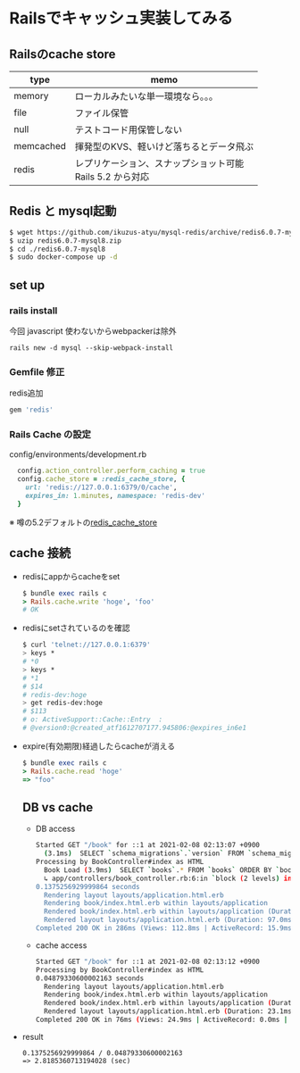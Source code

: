 
# Railsでキャッシュ実装してみる

## Railsのcache store

| type | memo |
|---|----|
| memory | ローカルみたいな単一環境なら。。。 |
| file | ファイル保管 |
| null | テストコード用保管しない |
| memcached | 揮発型のKVS、軽いけど落ちるとデータ飛ぶ |
| redis | レプリケーション、スナップショット可能<br>Rails 5.2 から対応 |

## Redis と mysql起動

```bash
$ wget https://github.com/ikuzus-atyu/mysql-redis/archive/redis6.0.7-mysql8.zip
$ uzip redis6.0.7-mysql8.zip
$ cd ./redis6.0.7-mysql8
$ sudo docker-compose up -d
```

## set up

### rails install
今回 javascript 使わないからwebpackerは除外
```
rails new -d mysql --skip-webpack-install
```

### Gemfile 修正
redis追加

```ruby
gem 'redis'
```

### Rails Cache の設定

config/environments/development.rb

```ruby
  config.action_controller.perform_caching = true
  config.cache_store = :redis_cache_store, {
    url: 'redis://127.0.0.1:6379/0/cache',
    expires_in: 1.minutes, namespace: 'redis-dev'
  }
```

※ 噂の5.2デフォルトの[redis_cache_store](https://github.com/rails/rails/blob/main/activesupport/lib/active_support/cache/redis_cache_store.rb)


## cache 接続

- redisにappからcacheをset

  ```ruby
  $ bundle exec rails c
  > Rails.cache.write 'hoge', 'foo'
  # OK
  ```

- redisにsetされているのを確認

  ```bash
  $ curl 'telnet://127.0.0.1:6379'
  > keys *
  # *0
  > keys *
  # *1
  # $14
  # redis-dev:hoge
  > get redis-dev:hoge
  # $113
  # o: ActiveSupport::Cache::Entry  :
  # @version0:@created_atf1612707177.945806:@expires_in6e1
  ```

- expire(有効期限)経過したらcacheが消える

  ```ruby
  $ bundle exec rails c
  > Rails.cache.read 'hoge'
  => "foo"
  ```


  ## DB vs cache

  - DB access
    ```bash
    Started GET "/book" for ::1 at 2021-02-08 02:13:07 +0900
      (3.1ms)  SELECT `schema_migrations`.`version` FROM `schema_migrations` ORDER BY `schema_migrations`.`version` ASC
    Processing by BookController#index as HTML
      Book Load (3.9ms)  SELECT `books`.* FROM `books` ORDER BY `books`.`release` DESC, `books`.`volume` DESC
      ↳ app/controllers/book_controller.rb:6:in `block (2 levels) in index'
    0.1375256929999864 seconds
      Rendering layout layouts/application.html.erb
      Rendering book/index.html.erb within layouts/application
      Rendered book/index.html.erb within layouts/application (Duration: 52.3ms | Allocations: 6306)
      Rendered layout layouts/application.html.erb (Duration: 97.0ms | Allocations: 9408)
    Completed 200 OK in 286ms (Views: 112.8ms | ActiveRecord: 15.9ms | Allocations: 34807)
    ```

  - cache access
    ```bash
    Started GET "/book" for ::1 at 2021-02-08 02:13:12 +0900
    Processing by BookController#index as HTML
    0.04879330600002163 seconds
      Rendering layout layouts/application.html.erb
      Rendering book/index.html.erb within layouts/application
      Rendered book/index.html.erb within layouts/application (Duration: 18.7ms | Allocations: 6002)
      Rendered layout layouts/application.html.erb (Duration: 23.1ms | Allocations: 6864)
    Completed 200 OK in 76ms (Views: 24.9ms | ActiveRecord: 0.0ms | Allocations: 17433)
    ```

- result

  ```
  0.1375256929999864 / 0.04879330600002163
  => 2.8185360713194028 (sec)
  ```

